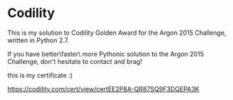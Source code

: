# Codility

This is my solution to Codility Golden Award for the Argon 2015 Challenge, written in Python 2.7.

If you have better\faster\ more Pythonic solution to the Argon 2015 Challenge, don't hesitate to contact and brag!

this is my certificate :)

https://codility.com/cert/view/certEE2P8A-QR87SQ9F3DQEPA3K
